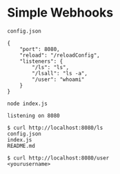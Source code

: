 # Simple Webhooks

`config.json`

```
{
	"port": 8080,
	"reload": "/reloadConfig",
	"listeners": {
		"/ls": "ls",
		"/lsall": "ls -a",
		"/user": "whoami"
	}
}
```

`node index.js`

```
listening on 8080
```

```
$ curl http://localhost:8080/ls
config.json
index.js
README.md

$ curl http://localhost:8080/user
<yourusername>

```
